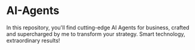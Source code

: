 # AI-Agents
In this repository, you'll find cutting-edge AI Agents for business, crafted and supercharged by me to transform your strategy. Smart technology, extraordinary results!
